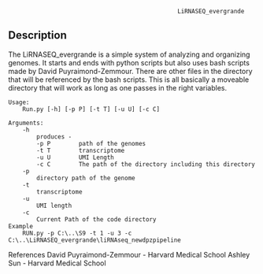                                                     LiRNASEQ_evergrande

Description
--------------------
The LiRNASEQ_evergrande is a simple system of analyzing and organizing genomes. It 
starts and ends with python scripts but also uses bash scripts made by David Puyraimond-Zemmour.
There are other files in the directory that will be referenced by the bash scripts. This is all 
basically a moveable directory that will work as long as one passes in the right variables.

    Usage:
        Run.py [-h] [-p P] [-t T] [-u U] [-c C]
        
    Arguments:
        -h
            produces - 
            -p P        path of the genomes
            -t T        transcriptome
            -u U        UMI Length
            -c C        The path of the directory including this directory
        -p 
            directory path of the genome
        -t
            transcriptome
        -u
            UMI length
        -c
            Current Path of the code directory
    Example
        RUN.py -p C:\..\S9 -t 1 -u 3 -c C:\..\LiRNASEQ_evergrande\liRNAseq_newdpzpipeline
        
References
  David Puyraimond-Zemmour - Harvard Medical School
  Ashley Sun - Harvard Medical School
  
